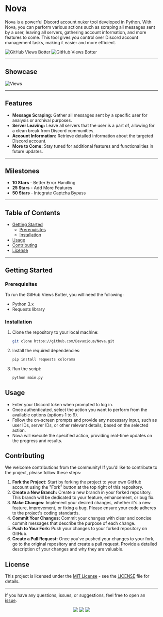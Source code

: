 # Nova

Nova is a powerful Discord account nuker tool developed in Python. With Nova, you can perform various actions such as scraping all messages sent by a user, leaving all servers, gathering account information, and more features to come. This tool gives you control over Discord account management tasks, making it easier and more efficient.

![GitHub Views Botter](https://img.shields.io/badge/version-1.0.0-FF7F7F)
![GitHub Views Botter](https://img.shields.io/badge/author-%E2%9C%9F-FF7F7F)

---

## Showcase

<img src="https://api.visitorbadge.io/api/visitors?path=https%3A%2F%2Fgithub.com%2FDevuxious%2FNova&countColor=%23FF7F7F&labelColor=black" alt="Views"/>

---

## Features

- **Message Scraping:** Gather all messages sent by a specific user for analysis or archival purposes.
- **Server Leaving:** Leave all servers that the user is a part of, allowing for a clean break from Discord communities.
- **Account Information:** Retrieve detailed information about the targeted Discord account.
- **More to Come:** Stay tuned for additional features and functionalities in future updates.

---

## Milestones

- **10 Stars** - Better Error Handling
- **25 Stars** - Add More Features
- **50 Stars** - Integrate Captcha Bypass

---

## Table of Contents

- [Getting Started](#getting-started)
  - [Prerequisites](#prerequisites)
  - [Installation](#installation)
- [Usage](#usage)
- [Contributing](#contributing)
- [License](#license)

---

## Getting Started

### Prerequisites

To run the GitHub Views Botter, you will need the following:

- Python 3.x
- Requests library

### Installation

1. Clone the repository to your local machine:

   ```bash
   git clone https://github.com/Devuxious/Nova.git
   ```
  
2. Install the required dependencies:
   
   ```bash
   pip install requests colorama
   ```
   
3. Run the script:
   ```bash
   python main.py
   ```


## Usage

- Enter your Discord token when prompted to log in.
- Once authenticated, select the action you want to perform from the available options (options 1 to 9).
- Follow the on-screen prompts and provide any necessary input, such as user IDs, server IDs, or other relevant details, based on the selected action.
- Nova will execute the specified action, providing real-time updates on the progress and results.

## Contributing

We welcome contributions from the community! If you'd like to contribute to the project, please follow these steps:

1. **Fork the Project:** Start by forking the project to your own GitHub account using the "Fork" button at the top right of this repository.
2. **Create a New Branch:** Create a new branch in your forked repository. This branch will be dedicated to your feature, enhancement, or bug fix.
3. **Make Changes:** Implement your desired changes, whether it's a new feature, improvement, or fixing a bug. Please ensure your code adheres to the project's coding standards.
4. **Commit Your Changes:** Commit your changes with clear and concise commit messages that describe the purpose of each change.
5. **Push to Your Fork:** Push your changes to your forked repository on GitHub.
6. **Create a Pull Request:** Once you've pushed your changes to your fork, go to the original repository and create a pull request. Provide a detailed description of your changes and why they are valuable.

## License

This project is licensed under the [MIT License](LICENSE) - see the [LICENSE](LICENSE) file for details.

---

If you have any questions, issues, or suggestions, feel free to open an [issue](https://github.com/Devuxious/Nova/issues).


<p align="center">
  <img src="https://img.shields.io/github/license/Devuxious/GitHub-Views-Botter.svg?style=for-the-badge&labelColor=black&color=FF7F7F&logo=IOTA"/>
  <img src="https://img.shields.io/github/stars/Devuxious/GitHub-Views-Botter.svg?style=for-the-badge&labelColor=black&color=FF7F7F&logo=IOTA"/>
  <img src="https://img.shields.io/github/languages/top/Devuxious/GitHub-Views-Botter.svg?style=for-the-badge&labelColor=black&color=FF7F7F&logo=python"/>
</p>
